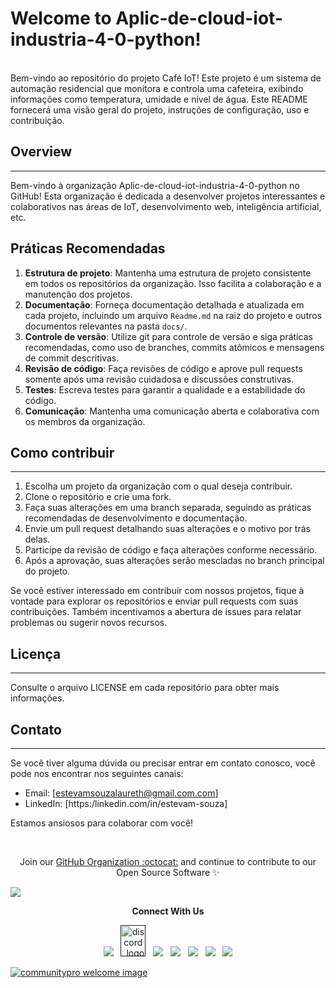 # Welcome to Aplic-de-cloud-iot-industria-4-0-python!
<br>
Bem-vindo ao repositório do projeto Café IoT! Este projeto é um sistema de automação residencial que monitora e controla uma cafeteira, exibindo informações como temperatura,
umidade e nível de água. Este README fornecerá uma visão geral do projeto, instruções de configuração, uso e contribuição.

## Overview
---------------------
Bem-vindo à organização Aplic-de-cloud-iot-industria-4-0-python no GitHub! Esta organização é dedicada a desenvolver projetos interessantes
e colaborativos nas áreas de IoT, desenvolvimento web, inteligência artificial, etc.

Práticas Recomendadas
---------------------
1. **Estrutura de projeto**: Mantenha uma estrutura de projeto consistente em todos os repositórios da organização. Isso facilita a colaboração e a manutenção dos projetos.
2. **Documentação**: Forneça documentação detalhada e atualizada em cada projeto, incluindo um arquivo `Readme.md` na raiz do projeto e outros documentos relevantes na pasta `docs/`.
3. **Controle de versão**: Utilize git para controle de versão e siga práticas recomendadas, como uso de branches, commits atômicos e mensagens de commit descritivas.
4. **Revisão de código**: Faça revisões de código e aprove pull requests somente após uma revisão cuidadosa e discussões construtivas.
5. **Testes**: Escreva testes para garantir a qualidade e a estabilidade do código.
6. **Comunicação**: Mantenha uma comunicação aberta e colaborativa com os membros da organização.

## Como contribuir
---------------
1. Escolha um projeto da organização com o qual deseja contribuir.
2. Clone o repositório e crie uma fork.
3. Faça suas alterações em uma branch separada, seguindo as práticas recomendadas de desenvolvimento e documentação.
4. Envie um pull request detalhando suas alterações e o motivo por trás delas.
5. Participe da revisão de código e faça alterações conforme necessário.
6. Após a aprovação, suas alterações serão mescladas no branch principal do projeto.

Se você estiver interessado em contribuir com nossos projetos, fique à vontade para explorar os repositórios e enviar pull requests com suas contribuições. Também incentivamos a abertura de issues para relatar problemas ou sugerir novos recursos.

## Licença
---------------------
Consulte o arquivo LICENSE em cada repositório para obter mais informações.

## Contato
---------------------
Se você tiver alguma dúvida ou precisar entrar em contato conosco, você pode nos encontrar nos seguintes canais:

- Email: [estevamsouzalaureth@gmail.com.com]
- LinkedIn: [https:/linkedin.com/in/estevam-souza]

Estamos ansiosos para colaborar com você!

<br>

<p align="center">Join our <a href="https://github.com/Aplic-de-cloud-iot-industria-4-0-python/.github/issues/new?assignees=&labels=invite+me+to+the+organisation&projects=&template=invitation.yml&title=Please+invite+me+to+the+GitHub+Community+Organization">GitHub Organization :octocat:</a> and continue to contribute to our Open Source Software ✨</p>
<img src="https://user-images.githubusercontent.com/73097560/115834477-dbab4500-a447-11eb-908a-139a6edaec5c.gif">

<p align="center"><strong>Connect With Us</strong></p>
<p align="center"> 
<a href=""><img src="https://img.icons8.com/color/48/000000/telegram-app--v1.png"/></a>
&nbsp;
<a href=""><img alt="discord_logo" 
src="https://discord.com/assets/3437c10597c1526c3dbd98c737c2bcae.svg" width="40" height="50"/></a>
&nbsp;
<a href=""><img src="https://img.icons8.com/color/48/000000/twitter--v1.png"/></a>
&nbsp;
<a href=""><img src="https://img.icons8.com/fluency/48/000000/github.png"/></a>
&nbsp;
<a href=""><img src="https://img.icons8.com/fluency/48/000000/linkedin.png"/></a>
&nbsp;
<a href=""><img src="https://img.icons8.com/color/48/000000/youtube-play.png"/></a>
&nbsp;
<a href=""><img src="https://img.icons8.com/color/48/000000/facebook-new.png"/></a>
</p>

<a href="https://github.com/Aplic-de-cloud-iot-industria-4-0-python/.github/issues/new?assignees=&labels=invite+me+to+the+organisation&projects=&template=invitation.yml&title=Please+invite+me+to+the+GitHub+Community+Organization" target="_blank"><img src="https://user-images.githubusercontent.com/62628408/147912042-4388b29f-70d1-4928-a336-c9ea3cd991e6.png" alt="communitypro welcome image"></a>
